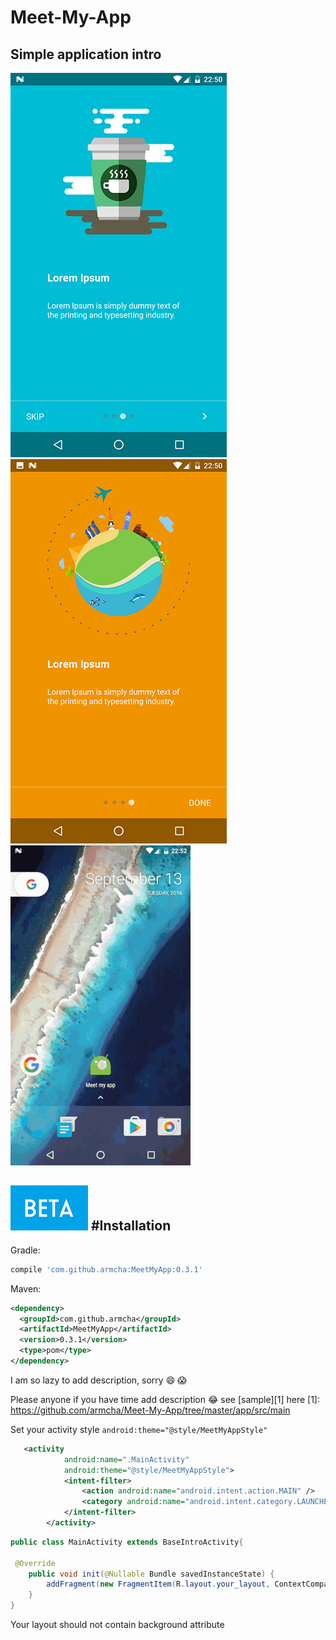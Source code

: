 # Meet-My-App

## Simple application intro

![](screens/screen1.png)
![](screens/screen2.png)
![](screens/gif1.gif)

![](screens/beta.png)
#Installation
-----------------------


Gradle:
```groovy
compile 'com.github.armcha:MeetMyApp:0.3.1'
```
Maven:
```xml
<dependency>
  <groupId>com.github.armcha</groupId>
  <artifactId>MeetMyApp</artifactId>
  <version>0.3.1</version>
  <type>pom</type>
</dependency>
```

I am so lazy to add description, sorry :smile: :scream:

Please anyone if you have time add description  :joy: see [sample][1] here 
[1]: https://github.com/armcha/Meet-My-App/tree/master/app/src/main

Set your activity style ```android:theme="@style/MeetMyAppStyle"```
```xml
   <activity
            android:name=".MainActivity"
            android:theme="@style/MeetMyAppStyle">
            <intent-filter>
                <action android:name="android.intent.action.MAIN" />
                <category android:name="android.intent.category.LAUNCHER" />
            </intent-filter>
        </activity>
```

```java
public class MainActivity extends BaseIntroActivity{

 @Override
    public void init(@Nullable Bundle savedInstanceState) {
        addFragment(new FragmentItem(R.layout.your_layout, ContextCompat.getColor(this, R.color.yourColor)));
    }
}
```

Your layout should not contain background attribute


